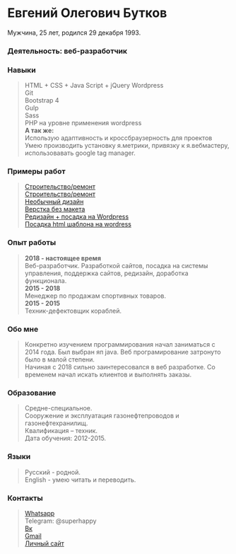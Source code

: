 # Евгений Олегович Бутков
Мужчина, 25 лет, родился 29 декабря 1993.  

### Деятельность: веб-разработчик  

### Навыки
>HTML + CSS + Java Script + jQuery
>Wordpress  
>Git  
>Bootstrap 4   
>Gulp   
>Sass  
>PHP на уровне применения wordpress   
**А так же:**  
>Использую адаптивность и кроссбраузерность для проектов  
>Умею производить установку я.метрики, привязку к я.вебмастеру, использовавать google tag manager.  

### Примеры работ
>[Строительство/ремонт](https://webdiller.github.io/order_landing_pzo/)   
>[Строительство/ремонт](https://webdiller.github.io/order_landing_hitachi/)  
>[Необычный дизайн](https://webdiller.github.io/mars/)   
>[Верстка без макета](https://webdiller.github.io/fruits/)   
>[Редизайн + посадка на Wordpress](http://shinomontage24.ru/)   
>[Посадка html шаблона на wordress](https://bonjuaria.online)   

### Опыт работы
>**2018 - настоящее время**  
> Веб-разработчик. Разработкой сайтов, посадка на системы управления, поддержка сайтов, редизайн, доработка функционала.    
>**2015 - 2018**  
> Менеджер по продажам спортивных товаров.  
>**2015 - 2015**  
> Техник-дефектовщик кораблей.

### Обо мне
> Конкретно изучением программирования начал заниматься с 2014 года. Был выбран яп java. Веб програмирование затронуто было в малой степени.  
> Начиная с 2018 сильно заинтересовался в веб разработке. Со временем начал искать клиентов и выполнять заказы.

### Образование 
>Средне-специальное.  
>Сооружение и эксплуатация газонефтепроводов и газонефтехранилищ.  
>Квалификация – техник.  
>Дата обучения: 2012-2015.  

### Языки 
>Русский - родной.  
>English - умею читать и переводить.

### Контакты 
>[Whatsapp](https://wa.me/79996159789)  
>Telegram: @superhappy  
>[Вк](https://vk.com/eugenefromrus)  
>[Gmail](mailto:eugenefromrus@gmail.com)  
>[Личный сайт](https://www.webdiller.ru/)  